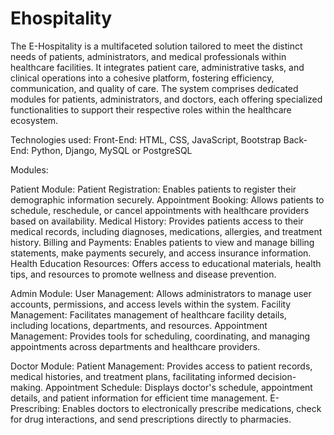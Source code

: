# Ehospitality
The E-Hospitality is a multifaceted solution tailored to meet the distinct needs of
patients, administrators, and medical professionals within healthcare facilities. It
integrates patient care, administrative tasks, and clinical operations into a cohesive
platform, fostering efficiency, communication, and quality of care. The system
comprises dedicated modules for patients, administrators, and doctors, each offering
specialized functionalities to support their respective roles within the healthcare
ecosystem.


Technologies used:
Front-End: HTML, CSS, JavaScript, Bootstrap
Back-End: Python, Django, MySQL or PostgreSQL



Modules:

Patient Module:
Patient Registration: Enables patients to register their demographic information
securely.
Appointment Booking: Allows patients to schedule, reschedule, or cancel
appointments with healthcare providers based on availability.
Medical History: Provides patients access to their medical records, including
diagnoses, medications, allergies, and treatment history.
Billing and Payments: Enables patients to view and manage billing statements, make
payments securely, and access insurance information.
Health Education Resources: Offers access to educational materials, health tips, and
resources to promote wellness and disease prevention.


Admin Module:
User Management: Allows administrators to manage user accounts, permissions, and
access levels within the system.
Facility Management: Facilitates management of healthcare facility details, including
locations, departments, and resources.
Appointment Management: Provides tools for scheduling, coordinating, and
managing appointments across departments and healthcare providers.


Doctor Module:
Patient Management: Provides access to patient records, medical histories, and
treatment plans, facilitating informed decision-making.
Appointment Schedule: Displays doctor's schedule, appointment details, and patient
information for efficient time management.
E-Prescribing: Enables doctors to electronically prescribe medications, check for drug
interactions, and send prescriptions directly to pharmacies.
